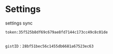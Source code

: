 # Settings
settings sync


    token:35f525b8df69c679ae8fd7144c173cc49c8c01de
    
    
    gistID：28bf51bec56c1455db6681a67523ec63
